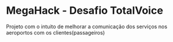# MegaHack - Desafio TotalVoice

 Projeto com o intuito de melhorar a comunicação dos serviços nos aeroportos com os clientes(passageiros)

